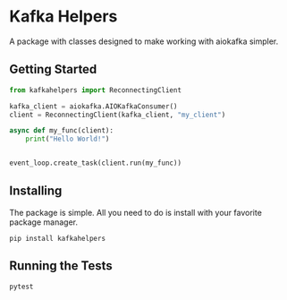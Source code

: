 # Kafka Helpers

A package with classes designed to make working with aiokafka simpler.

## Getting Started

```python
from kafkahelpers import ReconnectingClient

kafka_client = aiokafka.AIOKafkaConsumer()
client = ReconnectingClient(kafka_client, "my_client")

async def my_func(client):
    print("Hello World!")


event_loop.create_task(client.run(my_func))
```

## Installing

The package is simple.  All you need to do is install with your favorite package manager.

```
pip install kafkahelpers
```

## Running the Tests

```
pytest
```
